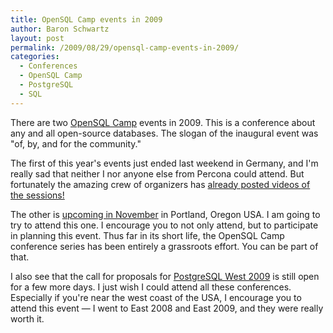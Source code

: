 ```yaml
---
title: OpenSQL Camp events in 2009
author: Baron Schwartz
layout: post
permalink: /2009/08/29/opensql-camp-events-in-2009/
categories:
  - Conferences
  - OpenSQL Camp
  - PostgreSQL
  - SQL
---
```

There are two [OpenSQL Camp][1] events in 2009. This is a conference about any and all open-source databases. The slogan of the inaugural event was "of, by, and for the community."

The first of this year's events just ended last weekend in Germany, and I'm really sad that neither I nor anyone else from Percona could attend. But fortunately the amazing crew of organizers has [already posted videos of the sessions!][2]

The other is [upcoming in November][3] in Portland, Oregon USA. I am going to try to attend this one. I encourage you to not only attend, but to participate in planning this event. Thus far in its short life, the OpenSQL Camp conference series has been entirely a grassroots effort. You can be part of that.

I also see that the call for proposals for [PostgreSQL West 2009][4] is still open for a few more days. I just wish I could attend all these conferences. Especially if you're near the west coast of the USA, I encourage you to attend this event &#8212; I went to East 2008 and East 2009, and they were really worth it.

 [1]: http://opensqlcamp.org/
 [2]: http://www.youtube.com/view_play_list?p=A90FB7E15DA17DCF
 [3]: http://opensqlcamp.org/Events/Portland2009/
 [4]: http://www.postgresqlconference.org/2009/west
